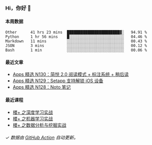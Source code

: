### Hi，你好 👋

#### 本周数据

<!--START_SECTION:waka-->
```text
Other      41 hrs 23 mins  ███████████████████████▓░   94.91 % 
Python     1 hr 56 mins    █░░░░░░░░░░░░░░░░░░░░░░░░   04.46 % 
Markdown   11 mins         ░░░░░░░░░░░░░░░░░░░░░░░░░   00.43 % 
JSON       3 mins          ░░░░░░░░░░░░░░░░░░░░░░░░░   00.12 % 
Bash       1 min           ░░░░░░░░░░░░░░░░░░░░░░░░░   00.06 % 
```
<!--END_SECTION:waka-->

#### 最近文章

<!-- BLOG:START -->
- [Apps 精选 N130：简悦 2.0 阅读模式 + 标注系统 + 稍后读](http://huhuhang.com/post/product-hunt/product-hunt-n130)
- [Apps 精选 N129：Setapp 支持解锁 iOS 设备](http://huhuhang.com/post/product-hunt/product-hunt-n129)
- [Apps 精选 N128：Noto 笔记](http://huhuhang.com/post/product-hunt/product-hunt-n128)
<!-- BLOG:END -->

#### 最近课程

<!-- SYL:START -->
- [楼+ 之深度学习实战](https://lanqiao.cn/courses/2617)
- [楼+ 之机器学习实战](https://lanqiao.cn/courses/2616)
- [楼+ 之数据分析与挖掘实战](https://lanqiao.cn/courses/2615)
<!-- SYL:END -->

###### ✓ 数据由 [GitHub Action](https://github.com/huhuhang/huhuhang/actions) 自动更新。
